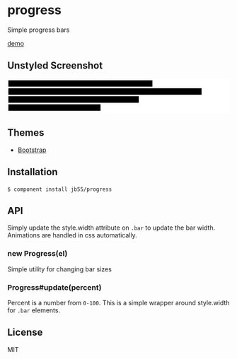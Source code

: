 # progress

  Simple progress bars
  
  [demo](http://jb55.github.com/progress)

## Unstyled Screenshot

  ![Unstyled](progress-unstyled.png)

## Themes

  - [Bootstrap](https://github.com/jb55/bootstrap-progress)

## Installation

    $ component install jb55/progress

## API

Simply update the style.width attribute on `.bar` to update the bar width.
Animations are handled in css automatically.

### new Progress(el)

Simple utility for changing bar sizes

### Progress#update(percent)

Percent is a number from `0-100`. This is a simple wrapper around style.width
for `.bar` elements.

## License

  MIT
